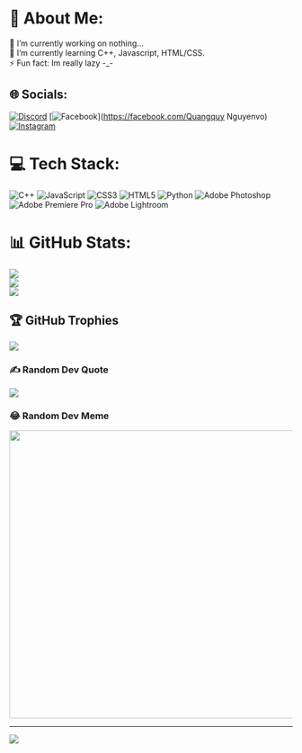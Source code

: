 # 💫 About Me:
 🔭 I’m currently working on nothing...<br>🌱 I’m currently learning C++, Javascript, HTML/CSS.<br>⚡ Fun fact: Im really lazy -_-


## 🌐 Socials:
[![Discord](https://img.shields.io/badge/Discord-%237289DA.svg?logo=discord&logoColor=white)](https://discord.gg/Stuwupidwjbu#2514) [![Facebook](https://img.shields.io/badge/Facebook-%231877F2.svg?logo=Facebook&logoColor=white)](https://facebook.com/Quangquy Nguyenvo) [![Instagram](https://img.shields.io/badge/Instagram-%23E4405F.svg?logo=Instagram&logoColor=white)](https://instagram.com/qanqqui) 

# 💻 Tech Stack:
![C++](https://img.shields.io/badge/c++-%2300599C.svg?style=for-the-badge&logo=c%2B%2B&logoColor=white) ![JavaScript](https://img.shields.io/badge/javascript-%23323330.svg?style=for-the-badge&logo=javascript&logoColor=%23F7DF1E) ![CSS3](https://img.shields.io/badge/css3-%231572B6.svg?style=for-the-badge&logo=css3&logoColor=white) ![HTML5](https://img.shields.io/badge/html5-%23E34F26.svg?style=for-the-badge&logo=html5&logoColor=white) ![Python](https://img.shields.io/badge/python-3670A0?style=for-the-badge&logo=python&logoColor=ffdd54) ![Adobe Photoshop](https://img.shields.io/badge/adobephotoshop-%2331A8FF.svg?style=for-the-badge&logo=adobephotoshop&logoColor=white) ![Adobe Premiere Pro](https://img.shields.io/badge/Adobe%20Premiere%20Pro-9999FF.svg?style=for-the-badge&logo=Adobe%20Premiere%20Pro&logoColor=white) ![Adobe Lightroom](https://img.shields.io/badge/Adobe%20Lightroom-31A8FF.svg?style=for-the-badge&logo=Adobe%20Lightroom&logoColor=white)
# 📊 GitHub Stats:
![](https://github-readme-stats.vercel.app/api?username=QuangquyNguyenvo&theme=dark&hide_border=false&include_all_commits=false&count_private=false)<br/>
![](https://github-readme-streak-stats.herokuapp.com/?user=QuangquyNguyenvo&theme=dark&hide_border=false)<br/>
![](https://github-readme-stats.vercel.app/api/top-langs/?username=QuangquyNguyenvo&theme=dark&hide_border=false&include_all_commits=false&count_private=false&layout=compact)

## 🏆 GitHub Trophies
![](https://github-profile-trophy.vercel.app/?username=QuangquyNguyenvo&theme=radical&no-frame=false&no-bg=true&margin-w=4)

### ✍️ Random Dev Quote
![](https://quotes-github-readme.vercel.app/api?type=horizontal&theme=tokyonight)

### 😂 Random Dev Meme
<img src="https://random-memer.herokuapp.com/" width="512px"/>

---
[![](https://visitcount.itsvg.in/api?id=QuangquyNguyenvo&icon=2&color=10)](https://visitcount.itsvg.in)

<!-- Proudly created with GPRM ( https://gprm.itsvg.in ) -->
